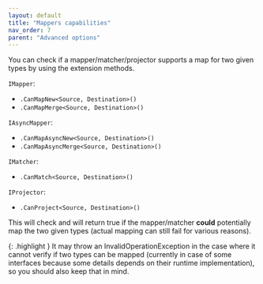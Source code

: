 ```yaml
---
layout: default
title: "Mappers capabilities"
nav_order: 7
parent: "Advanced options"
---
```


You can check if a mapper/matcher/projector supports a map for two given types by using the extension methods.

`IMapper`:

- `.CanMapNew<Source, Destination>()`
- `.CanMapMerge<Source, Destination>()`

`IAsyncMapper`:
- `.CanMapAsyncNew<Source, Destination>()`
- `.CanMapAsyncMerge<Source, Destination>()`

`IMatcher`:
- `.CanMatch<Source, Destination>()`

`IProjector`:
- `.CanProject<Source, Destination>()`

This will check and will return true if the mapper/matcher **could** potentially map the two given types (actual mapping can still fail for various reasons).

{: .highlight }
It may throw an InvalidOperationException in the case where it cannot verify if two types can be mapped (currently in case of some interfaces because some details depends on their runtime implementation), so you should also keep that in mind.